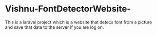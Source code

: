 # Vishnu-FontDetectorWebsite-
This is a laravel project which is a website that detecs font from a picture and save that data to the server if you are log on.
